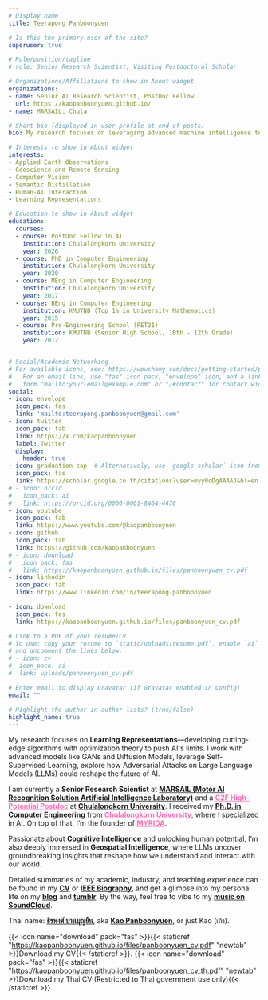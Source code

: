 ```yaml
---
# Display name
title: Teerapong Panboonyuen

# Is this the primary user of the site?
superuser: true

# Role/position/tagline
# role: Senior Research Scientist, Visiting Postdoctoral Scholar

# Organizations/Affiliations to show in About widget
organizations: 
- name: Senior AI Research Scientist, PostDoc Fellow
  url: https://kaopanboonyuen.github.io/
- name: MARSAIL, Chula

# Short bio (displayed in user profile at end of posts)
bio: My research focuses on leveraging advanced machine intelligence techniques, specifically computer vision, to enhance semantic understanding, learning representations, visual recognition, and geospatial data interpretation.

# Interests to show in About widget
interests:
- Applied Earth Observations
- Geoscience and Remote Sensing
- Computer Vision
- Semantic Distillation
- Human-AI Interaction
- Learning Representations

# Education to show in About widget
education:
  courses:
  - course: PostDoc Fellow in AI
    institution: Chulalongkorn University
    year: 2026
  - course: PhD in Computer Engineering
    institution: Chulalongkorn University
    year: 2020
  - course: MEng in Computer Engineering
    institution: Chulalongkorn University
    year: 2017
  - course: BEng in Computer Engineering
    institution: KMUTNB (Top 1% in University Mathematics)
    year: 2015
  - course: Pre-Engineering School (PET21)
    institution: KMUTNB (Senior High School, 10th - 12th Grade)
    year: 2012


# Social/Academic Networking
# For available icons, see: https://wowchemy.com/docs/getting-started/page-builder/#icons
#   For an email link, use "fas" icon pack, "envelope" icon, and a link in the
#   form "mailto:your-email@example.com" or "/#contact" for contact widget.
social:
- icon: envelope
  icon_pack: fas
  link: 'mailto:teerapong.panboonyuen@gmail.com'
- icon: twitter
  icon_pack: fab
  link: https://x.com/kaopanboonyuen
  label: Twitter
  display:
    header: true
- icon: graduation-cap  # Alternatively, use `google-scholar` icon from `ai` icon pack
  icon_pack: fas
  link: https://scholar.google.co.th/citations?user=myy0qDgAAAAJ&hl=en
# - icon: orcid
#   icon_pack: ai
#   link: https://orcid.org/0000-0001-8464-4476
- icon: youtube
  icon_pack: fab
  link: https://www.youtube.com/@kaopanboonyuen
- icon: github
  icon_pack: fab
  link: https://github.com/kaopanboonyuen
# - icon: download
#   icon_pack: fas
#   link: https://kaopanboonyuen.github.io/files/panboonyuen_cv.pdf
- icon: linkedin
  icon_pack: fab
  link: https://www.linkedin.com/in/teerapong-panboonyuen

- icon: download
  icon_pack: fas
  link: https://kaopanboonyuen.github.io/files/panboonyuen_cv.pdf

# Link to a PDF of your resume/CV.
# To use: copy your resume to `static/uploads/resume.pdf`, enable `ai` icons in `params.toml`, 
# and uncomment the lines below.
# - icon: cv
#  icon_pack: ai
#  link: uploads/panboonyuen_cv.pdf

# Enter email to display Gravatar (if Gravatar enabled in Config)
email: ""

# Highlight the author in author lists? (true/false)
highlight_name: true
---
```

My research focuses on **Learning Representations**—developing cutting-edge algorithms with optimization theory to push AI's limits. I work with advanced models like GANs and Diffusion Models, leverage Self-Supervised Learning, explore how Adversarial Attacks on Large Language Models (LLMs) could reshape the future of AI.
<!-- My research focuses on **Learning Representations**, developing advanced algorithms based on optimization theory to push the boundaries of AI. I work with models like GANs and Diffusion Models, leverage Self-Supervised Learning, and explore Adversarial Attacks on Large Language Models (LLMs) to redefine AI's potential. -->

I am currently a **Senior Research Scientist** at [**MARSAIL (Motor AI Recognition Solution Artificial Intelligence Laboratory)**](https://kaopanboonyuen.github.io/MARS/) and a <a href="https://kaopanboonyuen.github.io/files/scholarship/Website_Announcement_Postdoc_May_2025.pdf" style="color:#FF69B4;" target="_blank">**C2F High-Potential Postdoc**</a> at [**Chulalongkorn University**](https://www.chula.ac.th/en/). I received my [**Ph.D. in Computer Engineering**](https://kaopanboonyuen.github.io/talk/ph.d.-thesis-defense/) from <a href="https://www.chula.ac.th/en/" style="color:#FF69B4;" target="_blank">**Chulalongkorn University**</a>, where I specialized in AI. On top of that, I’m the founder of <a href="https://myrida.pages.dev/" style="color:#FF69B4; font-weight:600;" target="_blank">**MYRIDA**</a>.

<!-- My passion is focused on **Cognitive Intelligence** to unlock human potential. I am keenly interested in **Remote Sensing**, where LLMs reveals transformative insights and redefines how we perceive and interact with our environment. -->

Passionate about **Cognitive Intelligence** and unlocking human potential, I’m also deeply immersed in **Geospatial Intelligence**, where LLMs uncover groundbreaking insights that reshape how we understand and interact with our world.

Detailed summaries of my academic, industry, and teaching experience can be found in my [**CV**](https://kaopanboonyuen.github.io/files/panboonyuen_cv.pdf) or [**IEEE Biography**](https://kaopanboonyuen.github.io/files/IEEE/IEEE_Biography_Panboonyuen_01.pdf), and get a glimpse into my personal life on my [**blog**](https://kaopanboonyuen.github.io/blog/) and [**tumblr**](https://kaopanboonyuen.tumblr.com/). By the way, feel free to vibe to my [**music on SoundCloud**](https://soundcloud.com/kaopanboonyuen).

Thai name: [**ธีรพงศ์ ปานบุญยืน**](https://myrida.pages.dev/members/teerapong-panboonyuen/), aka [**Kao Panboonyuen**](https://kaopanboonyuen.wordpress.com/), or just Kao (เก้า).

{{< icon name="download" pack="fas" >}}{{< staticref "https://kaopanboonyuen.github.io/files/panboonyuen_cv.pdf" "newtab" >}}Download my CV{{< /staticref >}}.  {{< icon name="download" pack="fas" >}}{{< staticref "https://kaopanboonyuen.github.io/files/panboonyuen_cv_th.pdf" "newtab" >}}Download my Thai CV (Restricted to Thai government use only){{< /staticref >}}.  



<!-- {{< icon name="download" pack="fas" >}}{{< staticref "https://kaopanboonyuen.github.io/files/panboonyuen_cv_Thai.pdf" "newtab" >}}Download my Thai CV{{< /staticref >}}. -->

<!-- 
{{< icon name="download" pack="fas" >}}{{< staticref "uploads/panboonyuen_cv_Thai.pdf" "newtab" >}}Download my Thai CV{{< /staticref >}}. -->
